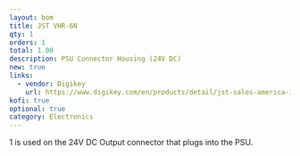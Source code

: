 ```yaml
---
layout: bom
title: JST VHR-6N
qty: 1
orders: 1
total: 1.00
description: PSU Connector Housing (24V DC)
new: true
links:
  - vendor: Digikey
    url: https://www.digikey.com/en/products/detail/jst-sales-america-inc/VHR-6N/608628
kofi: true
optional: true
category: Electronics
---
```

1 is used on the 24V DC Output connector that plugs into the PSU.